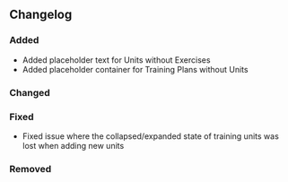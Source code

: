 ## Changelog

### Added

- Added placeholder text for Units without Exercises
- Added placeholder container for Training Plans without Units

### Changed

### Fixed

- Fixed issue where the collapsed/expanded state of training units was lost when adding new units

### Removed
